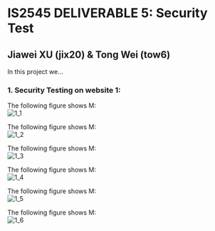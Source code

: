 # IS2545 DELIVERABLE 5: Security Test
## Jiawei XU (jix20) & Tong Wei (tow6)

In this project we...</br>

### 1.  Security Testing on website 1:</br>
The following figure shows M:</br>
![1_1](https://github.com/jiaweixu/Security-Test/blob/master/material/1-1.png "1_1")

The following figure shows M:</br>
![1_2](https://github.com/jiaweixu/Security-Test/blob/master/material/1-2.png "1_2")

The following figure shows M:</br>
![1_3](https://github.com/jiaweixu/Security-Test/blob/master/material/1-3.png "1_3")

The following figure shows M:</br>
![1_4](https://github.com/jiaweixu/Security-Test/blob/master/material/1-4.png "1_4")

The following figure shows M:</br>
![1_5](https://github.com/jiaweixu/Security-Test/blob/master/material/1-5.png "1_5")

The following figure shows M:</br>
![1_6](https://github.com/jiaweixu/Security-Test/blob/master/material/1-6.png "1_6")
